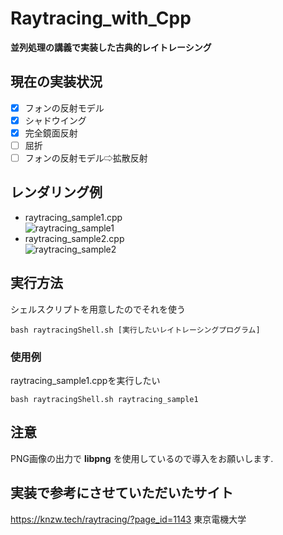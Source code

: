 # Raytracing_with_Cpp
__並列処理の講義で実装した古典的レイトレーシング__
## 現在の実装状況
- [x] フォンの反射モデル
- [x] シャドウイング
- [x] 完全鏡面反射
- [ ] 屈折
- [ ] フォンの反射モデル⇨拡散反射

## レンダリング例
- raytracing_sample1.cpp  
![raytracing_sample1](https://user-images.githubusercontent.com/83057130/169650604-9a6decba-0733-4633-ac67-71647f2fde8a.png)
- raytracing_sample2.cpp  
![raytracing_sample2](https://user-images.githubusercontent.com/83057130/169650618-2d90c0c9-3c0d-40b7-af03-8a9f899c20ae.png)
## 実行方法
シェルスクリプトを用意したのでそれを使う
```
bash raytracingShell.sh [実行したいレイトレーシングプログラム]
```
### 使用例
raytracing_sample1.cppを実行したい
```
bash raytracingShell.sh raytracing_sample1
```

## 注意
PNG画像の出力で __libpng__ を使用しているので導入をお願いします.

## 実装で参考にさせていただいたサイト
https://knzw.tech/raytracing/?page_id=1143 東京電機大学
